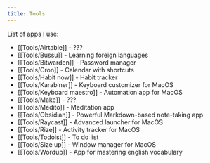 ```yaml
---
title: Tools
---
```


List of apps I use:
- [[Tools/Airtable]] - ???
- [[Tools/Bussu]] - Learning foreign languages
- [[Tools/Bitwarden]] - Password manager
- [[Tools/Cron]] - Calendar with shortcuts
- [[Tools/Habit now]] - Habit tracker
- [[Tools/Karabiner]] - Keyboard customizer for MacOS
- [[Tools/Keyboard maestro]] - Automation app for MacOS
- [[Tools/Make]] - ???
- [[Tools/Medito]] - Meditation app
- [[Tools/Obsidian]] - Powerful Markdown-based note-taking app
- [[Tools/Raycast]] - Advanced launcher for MacOS
- [[Tools/Rize]] - Activity tracker for MacOS
- [[Tools/Todoist]] - To do list
- [[Tools/Size up]] - Window manager for MacOS
- [[Tools/Wordup]] - App for mastering english vocabulary
